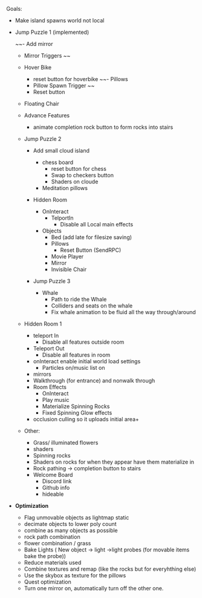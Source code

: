 Goals:

  - Make island spawns world not local

- Jump Puzzle 1 (implemented)
  
   ~~- Add mirror
    - Mirror Triggers ~~
    - Hover Bike
      - reset button for hoverbike
    ~~- Pillows 
      - Pillow Spawn Trigger ~~
      - Reset button
    - Floating Chair
    - Advance Features
      - animate completion rock button to form rocks into stairs
      
      
  - Jump Puzzle 2

    - Add small cloud island
      - chess board
        - reset button for chess
        - Swap to checkers button
        - Shaders on cloude
      - Meditation pillows
    - Hidden Room
        - OnInteract
            - TelportIn
              - Disable all Local main effects
        - Objects
          - Bed (add late for filesize saving)
          - Pillows
            - Reset Button (SendRPC)
          - Movie Player
          - Mirror
          - Invisible Chair


    - Jump Puzzle 3
      
      - Whale
        - Path to ride the Whale
        - Colliders and seats on the whale
        - Fix whale animation to be fluid all the way through/around
        
        
  - Hidden Room 1

      - teleport In
          - Disable all features outside room
      - Teleport Out
          - Disable all features in room
      - onInteract enable initial world load settings
          - Particles on/music list on
      - mirrors
      - Walkthrough (for entrance) and nonwalk through
      - Room Effects
          - OnInteract
          - Play music
          - Materialize Spinning Rocks
          - Fixed Spinning Glow effects
      - occlusion culling so it uploads initial area+
      
  - Other:

      - Grass/ illuminated flowers
      - shaders
      - Spinning rocks
      - Shaders on rocks for when they appear have them materialize in
      - Rock pathing -> completion button to stairs
      - Welcome Board
        - Discord link
        - Github info
        - hideable


- <b>Optimization</b>

  - Flag unmovable objects as lightmap static
  - decimate objects to lower poly count
  - combine as many objects as possible
  - rock path combination
  - flower combination / grass
  - Bake Lights ( New object -> light ->light probes (for movable items bake the probe))
  - Reduce materials used
  - Combine textures and remap (like the rocks but for everyhthing else)
  - Use the skybox as texture for the pillows
  - Quest optimization
  - Turn one mirror on, automatically turn off the other one.
